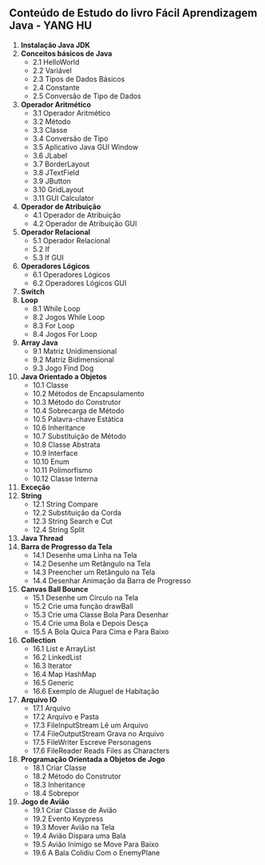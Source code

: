 ## Conteúdo de Estudo do livro Fácil Aprendizagem Java -  YANG HU


1. **Instalação Java JDK**
2. **Conceitos básicos de Java**
    - 2.1 HelloWorld
    - 2.2 Variável
    - 2.3 Tipos de Dados Básicos
    - 2.4 Constante
    - 2.5 Conversão de Tipo de Dados
3. **Operador Aritmético**
    - 3.1 Operador Aritmético
    - 3.2 Método
    - 3.3 Classe
    - 3.4 Conversão de Tipo
    - 3.5 Aplicativo Java GUI Window
    - 3.6 JLabel
    - 3.7 BorderLayout
    - 3.8 JTextField
    - 3.9 JButton
    - 3.10 GridLayout
    - 3.11 GUI Calculator
4. **Operador de Atribuição**
    - 4.1 Operador de Atribuição
    - 4.2 Operador de Atribuição GUI
5. **Operador Relacional**
    - 5.1 Operador Relacional
    - 5.2 If
    - 5.3 If GUI
6. **Operadores Lógicos**
    - 6.1 Operadores Lógicos
    - 6.2 Operadores Lógicos GUI
7. **Switch**
8. **Loop**
    - 8.1 While Loop
    - 8.2 Jogos While Loop
    - 8.3 For Loop
    - 8.4 Jogos For Loop
9. **Array Java**
    - 9.1 Matriz Unidimensional
    - 9.2 Matriz Bidimensional
    - 9.3 Jogo Find Dog
10. **Java Orientado a Objetos**
    - 10.1 Classe
    - 10.2 Métodos de Encapsulamento
    - 10.3 Método do Construtor
    - 10.4 Sobrecarga de Método
    - 10.5 Palavra-chave Estática
    - 10.6 Inheritance
    - 10.7 Substituição de Método
    - 10.8 Classe Abstrata
    - 10.9 Interface
    - 10.10 Enum
    - 10.11 Polimorfismo
    - 10.12 Classe Interna
11. **Exceção**
12. **String**
    - 12.1 String Compare
    - 12.2 Substituição da Corda
    - 12.3 String Search e Cut
    - 12.4 String Split
13. **Java Thread**
14. **Barra de Progresso da Tela**
    - 14.1 Desenhe uma Linha na Tela
    - 14.2 Desenhe um Retângulo na Tela
    - 14.3 Preencher um Retângulo na Tela
    - 14.4 Desenhar Animação da Barra de Progresso
15. **Canvas Ball Bounce**
    - 15.1 Desenhe um Círculo na Tela
    - 15.2 Crie uma função drawBall
    - 15.3 Crie uma Classe Bola Para Desenhar
    - 15.4 Crie uma Bola e Depois Desça
    - 15.5 A Bola Quica Para Cima e Para Baixo
16. **Collection**
    - 16.1 List e ArrayList
    - 16.2 LinkedList
    - 16.3 Iterator
    - 16.4 Map HashMap
    - 16.5 Generic
    - 16.6 Exemplo de Aluguel de Habitação
17. **Arquivo IO**
    - 17.1 Arquivo
    - 17.2 Arquivo e Pasta
    - 17.3 FileInputStream Lê um Arquivo
    - 17.4 FileOutputStream Grava no Arquivo
    - 17.5 FileWriter Escreve Personagens
    - 17.6 FileReader Reads Files as Characters
18. **Programação Orientada a Objetos de Jogo**
    - 18.1 Criar Classe
    - 18.2 Método do Construtor
    - 18.3 Inheritance
    - 18.4 Sobrepor
19. **Jogo de Avião**
    - 19.1 Criar Classe de Avião
    - 19.2 Evento Keypress
    - 19.3 Mover Avião na Tela
    - 19.4 Avião Dispara uma Bala
    - 19.5 Avião Inimigo se Move Para Baixo
    - 19.6 A Bala Colidiu Com o EnemyPlane
